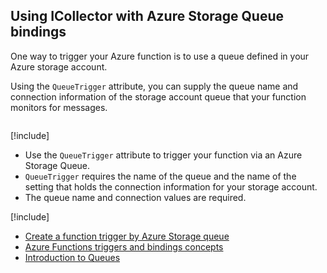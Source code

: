 ## Using ICollector with Azure Storage Queue bindings
One way to trigger your Azure function is to use a queue defined in your Azure storage account.

Using the `QueueTrigger` attribute, you can supply the queue name and connection information of the storage account queue that your function monitors for messages.


```csharp

```

[!include[](../includes/takeaways-heading.md)]
* Use the `QueueTrigger` attribute to trigger your function via an Azure Storage Queue.
* `QueueTrigger` requires the name of the queue and the name of the setting that holds the connection information for your storage account.
* The queue name and connection values are required.

[!include[](../includes/read-more-heading.md)]
* [Create a function trigger by Azure Storage queue](https://docs.microsoft.com/azure/azure-functions/functions-create-storage-queue-triggered-function)
* [Azure Functions triggers and bindings concepts](https://docs.microsoft.com/azure/azure-functions/functions-triggers-bindings)
* [Introduction to Queues](https://docs.microsoft.com/azure/storage/queues/storage-queues-introduction)
